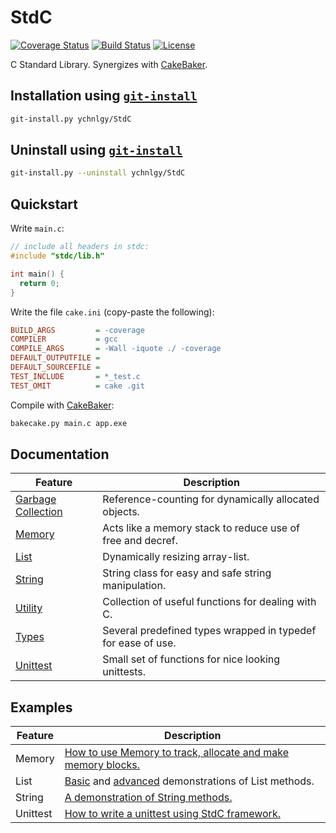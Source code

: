 # StdC
[![Coverage Status](https://coveralls.io/repos/github/ychnlgy/StandardC/badge.svg?branch=master&service=github)](https://coveralls.io/github/ychnlgy/StandardC?branch=master)
[![Build Status](https://travis-ci.org/ychnlgy/StandardC.png)](https://travis-ci.org/ychnlgy/StandardC)
[![License](https://img.shields.io/badge/License-MIT-blue.svg)](https://opensource.org/licenses/MIT)

C Standard Library. Synergizes with [CakeBaker](https://github.com/ychnlgy/CakeBaker).

## Installation using [```git-install```](https://github.com/ychnlgy/GitInstaller)
```bash
git-install.py ychnlgy/StdC
```

## Uninstall using [```git-install```](https://github.com/ychnlgy/GitInstaller)
```bash
git-install.py --uninstall ychnlgy/StdC
```

## Quickstart

Write ```main.c```:
```cpp
// include all headers in stdc:
#include "stdc/lib.h"

int main() {
  return 0;
}
```
Write the file ```cake.ini``` (copy-paste the following):
```ini
BUILD_ARGS         = -coverage
COMPILER           = gcc
COMPILE_ARGS       = -Wall -iquote ./ -coverage
DEFAULT_OUTPUTFILE = 
DEFAULT_SOURCEFILE = 
TEST_INCLUDE       = *_test.c
TEST_OMIT          = cake .git
```
Compile with [CakeBaker](https://github.com/ychnlgy/CakeBaker):
```bash
bakecake.py main.c app.exe
```

## Documentation
| Feature                          | Description                                                  |
|----------------------------------|--------------------------------------------------------------|
| [Garbage Collection](doc/gc.md)  | Reference-counting for dynamically allocated objects.        |
| [Memory](doc/Memory.md)          | Acts like a memory stack to reduce use of free and decref.   |
| [List](doc/List.md)              | Dynamically resizing array-list.                             |
| [String](doc/String.md)          | String class for easy and safe string manipulation.          |
| [Utility](doc/util.md)           | Collection of useful functions for dealing with C.           |
| [Types](doc/types.md)            | Several predefined types wrapped in typedef for ease of use. |
| [Unittest](doc/unittest.md)      | Small set of functions for nice looking unittests.           |

## Examples
| Feature | Description |
|---------|--------------------------------------------------------------|
| Memory  | [How to use Memory to track, allocate and make memory blocks.](examples/Memory_example.c) |
| List    | [Basic](examples/List_example1.c) and [advanced](examples/List_example2.c) demonstrations of List methods. |
| String  | [A demonstration of String methods.](examples/String_example.c) |
| Unittest | [How to write a unittest using StdC framework.](stdc/unittest/unittest_fail11of17_test.c) |
